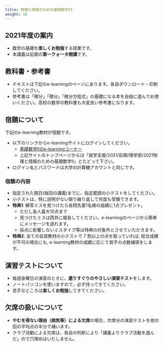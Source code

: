 ```yaml
---
title: 物理と情報のための基礎数学II
weight: 10
---
```


## 2021年度の案内

- 数学の基礎を**楽しくお勉強**する授業です。 
- 本講義は前期の**第一クォータ開講**です。

<!--
## お知らせ

- 6/7 (火) **基礎数学II**の初回講義
- 6/10 (金) **基礎数学I**の期末テスト(基礎数学Iはこれで終了)
- 6/14 (火) **基礎数学II**の第二回講義
-->


## 教科書・参考書

- テキストは下記のe-learningのページにあります。各自ダウンロード・印刷してください。
- 参考書は「微分」「積分」「微分方程式」の基礎になる本を自由に選んでお使いください。高校の数学の教科書も大変良い参考書になります。


## 宿題について

下記のe-learning教材が宿題です。

- 以下のリンクからe-learningサイトにログインしてください。
    - [基礎数学IIのe-learningコーナー](https://mdcs5.cc.yamaguchi-u.ac.jp/moodle/course/view.php?id=50322&noprocess)
    - 上記サイトのトップページからは「就学支援/2021/前期/理学部/2021物理と情報のための基礎数学II」とたどって下さい。
-  ログイン名とパスワードは大学の計算機アカウントと同じです。

### 宿題の内容
- 指定された期日(毎回の講義)までに、指定範囲の小テストをしてください。
-  小テストは，特に説明がない限り繰り返して何度も受験できます。
-  **特典1**:  解答ミスを見つけたら各問先着1名様の成績に1点プレゼント。
	+ ただし各人最大10点まで
	+ 見つけたミスは西井に報告してください。e-learningのページから簡単にメッセージを送れます。
	+ 採点に影響しないミスタイプ等は特典の対象外とさせていただきます。
-  **特典2**: 全ての自習教材の小テストで 7 割以上の点を取っていれば, 総合成績が不可の場合にも, e-learning教材の成績に応じて若干の点数補填をします。

## 演習テストについて

- 毎週金曜日の演習のときに，**選りすぐりのやさしい演習テスト**をします。
- ノートパソコンを使いますので，必ず持ってきてください。
- 苦手なところは**楽しくお勉強**してきてください。

## 欠席の扱いについて

- **やむを得ない理由（病気等）による欠席**の場合，欠席分の演習テストを他の回の平均点の半分で補います。
- クラブ活動による欠席は，各自の判断により「講義よりクラブ活動を選んだ」ので穴埋めはいたしません。

